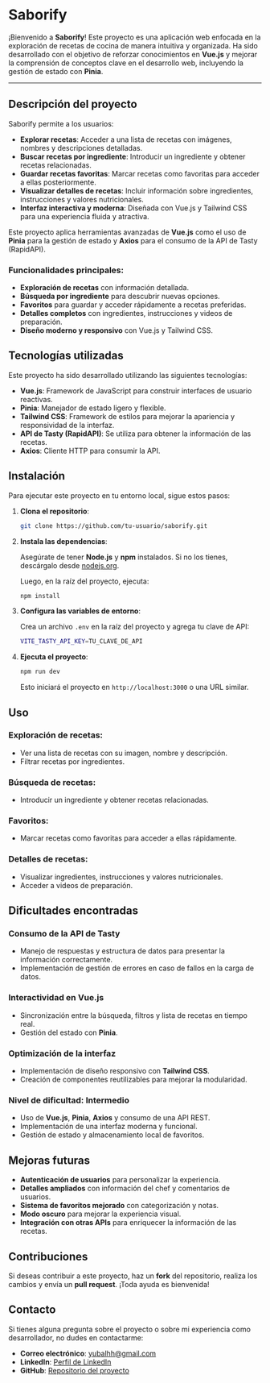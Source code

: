 # **Saborify**

¡Bienvenido a **Saborify**! Este proyecto es una aplicación web enfocada en la exploración de recetas de cocina de manera intuitiva y organizada. Ha sido desarrollado con el objetivo de reforzar conocimientos en **Vue.js** y mejorar la comprensión de conceptos clave en el desarrollo web, incluyendo la gestión de estado con **Pinia**.

---

## **Descripción del proyecto**

Saborify permite a los usuarios:

- **Explorar recetas**: Acceder a una lista de recetas con imágenes, nombres y descripciones detalladas.
- **Buscar recetas por ingrediente**: Introducir un ingrediente y obtener recetas relacionadas.
- **Guardar recetas favoritas**: Marcar recetas como favoritas para acceder a ellas posteriormente.
- **Visualizar detalles de recetas**: Incluir información sobre ingredientes, instrucciones y valores nutricionales.
- **Interfaz interactiva y moderna**: Diseñada con Vue.js y Tailwind CSS para una experiencia fluida y atractiva.

Este proyecto aplica herramientas avanzadas de **Vue.js** como el uso de **Pinia** para la gestión de estado y **Axios** para el consumo de la API de Tasty (RapidAPI).

### **Funcionalidades principales**:

- **Exploración de recetas** con información detallada.
- **Búsqueda por ingrediente** para descubrir nuevas opciones.
- **Favoritos** para guardar y acceder rápidamente a recetas preferidas.
- **Detalles completos** con ingredientes, instrucciones y videos de preparación.
- **Diseño moderno y responsivo** con Vue.js y Tailwind CSS.

## **Tecnologías utilizadas**

Este proyecto ha sido desarrollado utilizando las siguientes tecnologías:

- **Vue.js**: Framework de JavaScript para construir interfaces de usuario reactivas.
- **Pinia**: Manejador de estado ligero y flexible.
- **Tailwind CSS**: Framework de estilos para mejorar la apariencia y responsividad de la interfaz.
- **API de Tasty (RapidAPI)**: Se utiliza para obtener la información de las recetas.
- **Axios**: Cliente HTTP para consumir la API.

## **Instalación**

Para ejecutar este proyecto en tu entorno local, sigue estos pasos:

1. **Clona el repositorio**:

   ```bash
   git clone https://github.com/tu-usuario/saborify.git
   ```

2. **Instala las dependencias**:

   Asegúrate de tener **Node.js** y **npm** instalados. Si no los tienes, descárgalo desde [nodejs.org](https://nodejs.org/).

   Luego, en la raíz del proyecto, ejecuta:

   ```bash
   npm install
   ```

3. **Configura las variables de entorno**:

   Crea un archivo `.env` en la raíz del proyecto y agrega tu clave de API:

   ```bash
   VITE_TASTY_API_KEY=TU_CLAVE_DE_API
   ```

4. **Ejecuta el proyecto**:

   ```bash
   npm run dev
   ```

   Esto iniciará el proyecto en `http://localhost:3000` o una URL similar.

## **Uso**

### **Exploración de recetas**:

- Ver una lista de recetas con su imagen, nombre y descripción.
- Filtrar recetas por ingredientes.

### **Búsqueda de recetas**:

- Introducir un ingrediente y obtener recetas relacionadas.

### **Favoritos**:

- Marcar recetas como favoritas para acceder a ellas rápidamente.

### **Detalles de recetas**:

- Visualizar ingredientes, instrucciones y valores nutricionales.
- Acceder a videos de preparación.

## **Dificultades encontradas**

### **Consumo de la API de Tasty**

- Manejo de respuestas y estructura de datos para presentar la información correctamente.
- Implementación de gestión de errores en caso de fallos en la carga de datos.

### **Interactividad en Vue.js**

- Sincronización entre la búsqueda, filtros y lista de recetas en tiempo real.
- Gestión del estado con **Pinia**.

### **Optimización de la interfaz**

- Implementación de diseño responsivo con **Tailwind CSS**.
- Creación de componentes reutilizables para mejorar la modularidad.

### **Nivel de dificultad**: **Intermedio**

- Uso de **Vue.js**, **Pinia**, **Axios** y consumo de una API REST.
- Implementación de una interfaz moderna y funcional.
- Gestión de estado y almacenamiento local de favoritos.

## **Mejoras futuras**

- **Autenticación de usuarios** para personalizar la experiencia.
- **Detalles ampliados** con información del chef y comentarios de usuarios.
- **Sistema de favoritos mejorado** con categorización y notas.
- **Modo oscuro** para mejorar la experiencia visual.
- **Integración con otras APIs** para enriquecer la información de las recetas.

## **Contribuciones**

Si deseas contribuir a este proyecto, haz un **fork** del repositorio, realiza los cambios y envía un **pull request**. ¡Toda ayuda es bienvenida!

## **Contacto**

Si tienes alguna pregunta sobre el proyecto o sobre mi experiencia como desarrollador, no dudes en contactarme:

- **Correo electrónico**: yubalhh@gmail.com
- **LinkedIn**: [Perfil de LinkedIn](https://www.linkedin.com/in/yubal-hormiga/)
- **GitHub**: [Repositorio del proyecto](https://github.com/YubalHormiga)
